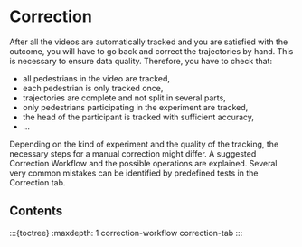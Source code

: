 # Correction
After all the videos are automatically tracked and you are satisfied with the outcome, you will 
have to go back and correct the trajectories by hand. This is necessary to ensure data quality. 
Therefore, you have to check that:
* all pedestrians in the video are tracked,
* each pedestrian is only tracked once,
* trajectories are complete and not split in several parts,
* only pedestrians participating in the experiment are tracked,
* the head of the participant is tracked with sufficient accuracy,
* ...

Depending on the kind of experiment and the quality of the tracking, the
necessary steps for a manual correction might differ. A suggested Correction
Workflow and the possible operations are explained. Several very common mistakes
can be identified by predefined tests in the Correction tab.

## Contents
:::{toctree}
:maxdepth: 1
correction-workflow
correction-tab
:::